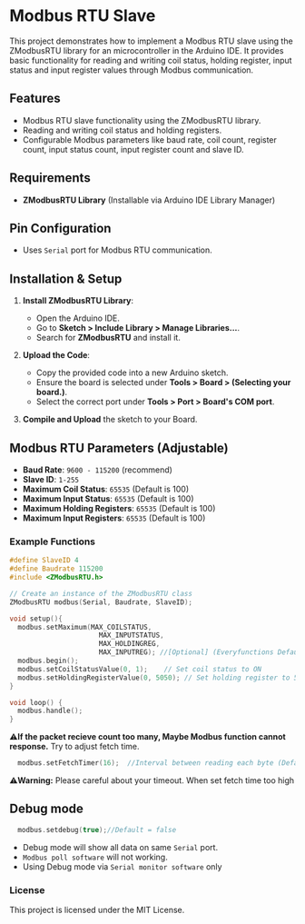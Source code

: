 # Modbus RTU Slave

This project demonstrates how to implement a Modbus RTU slave using the ZModbusRTU library for an microcontroller in the Arduino IDE. It provides basic functionality for reading and writing coil status, holding register, input status and input register values through Modbus communication.

## Features
- Modbus RTU slave functionality using the ZModbusRTU library.
- Reading and writing coil status and holding registers.
- Configurable Modbus parameters like baud rate, coil count, register count, input status count, input register count and slave ID.

## Requirements
- **ZModbusRTU Library** (Installable via Arduino IDE Library Manager)

## Pin Configuration
- Uses `Serial` port for Modbus RTU communication.

## Installation & Setup

1. **Install ZModbusRTU Library**:
   - Open the Arduino IDE.
   - Go to **Sketch > Include Library > Manage Libraries...**.
   - Search for **ZModbusRTU** and install it.

2. **Upload the Code**:
   - Copy the provided code into a new Arduino sketch.
   - Ensure the board is selected under **Tools > Board > (Selecting your board.)**.
   - Select the correct port under **Tools > Port > Board's COM port**.

3. **Compile and Upload** the sketch to your Board.

## Modbus RTU Parameters (Adjustable)
- **Baud Rate**: `9600 - 115200` (recommend)
- **Slave ID**: `1-255`
- **Maximum Coil Status**: `65535` (Default is 100)
- **Maximum Input Status**: `65535` (Default is 100)
- **Maximum Holding Registers**: `65535` (Default is 100)
- **Maximum Input Registers**: `65535` (Default is 100)

### Example Functions
```cpp
#define SlaveID 4
#define Baudrate 115200
#include <ZModbusRTU.h>

// Create an instance of the ZModbusRTU class
ZModbusRTU modbus(Serial, Baudrate, SlaveID);

void setup(){
  modbus.setMaximum(MAX_COILSTATUS, 
                      MAX_INPUTSTATUS, 
                      MAX_HOLDINGREG, 
                      MAX_INPUTREG); //[Optional] (Everyfunctions Default = 100)
  modbus.begin();
  modbus.setCoilStatusValue(0, 1);    // Set coil status to ON
  modbus.setHoldingRegisterValue(0, 5050); // Set holding register to 5050
}

void loop() {
  modbus.handle();  
}

```
⚠️**If the packet recieve count too many, Maybe Modbus function cannot response.**
Try to adjust fetch time.
```cpp
  modbus.setFetchTimer(16);  //Interval between reading each byte (Default = 16ms)
```
⚠️**Warning:** Please careful about your timeout. When set fetch time too high

## Debug mode
```cpp
  modbus.setdebug(true);//Default = false
```
- Debug mode will show all data on same `Serial` port.
- `Modbus poll software` will not working.
- Using Debug mode via `Serial monitor software` only

### License
This project is licensed under the MIT License.
